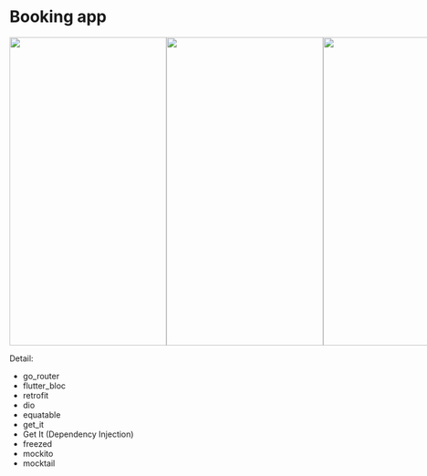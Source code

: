 # Booking app

<div style="display: flex; justify-content: space-between;">
  <img src="https://github.com/meowsheesh/booking_tdd_clean_arch/assets/107180424/e033f0c5-2e28-4a0b-9c89-6d833193561e.png" width="275" height="541">
  <img src="https://github.com/meowsheesh/booking_tdd_clean_arch/assets/107180424/a7cd2bb0-9400-46fd-ba98-daa46ea0347f.png" width="275" height="541">
  <img src="https://github.com/meowsheesh/booking_tdd_clean_arch/assets/107180424/1281daff-c428-44f8-9200-08695da4ec3e.png" width="275" height="541">
</div>

Detail:
<ul>
    <li>go_router</li>
    <li>flutter_bloc</li>
    <li>retrofit</li>
    <li>dio</li>
    <li>equatable</li>
    <li>get_it</li>
    <li>Get It (Dependency Injection)</li>
    <li>freezed</li>
    <li>mockito</li>
    <li>mocktail</li>
</ul>
